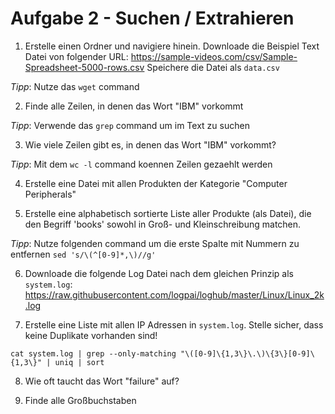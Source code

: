# Aufgabe 2 - Suchen / Extrahieren

1. Erstelle einen Ordner und navigiere hinein. Downloade die Beispiel Text Datei von folgender URL:
https://sample-videos.com/csv/Sample-Spreadsheet-5000-rows.csv
Speichere die Datei als `data.csv`

*Tipp*: Nutze das `wget` command

2. Finde alle Zeilen, in denen das Wort "IBM" vorkommt

*Tipp*: Verwende das `grep` command um im Text zu suchen

3. Wie viele Zeilen gibt es, in denen das Wort "IBM" vorkommt?

*Tipp*: Mit dem `wc -l` command koennen Zeilen gezaehlt werden

4. Erstelle eine Datei mit allen Produkten der Kategorie "Computer Peripherals"

5. Erstelle eine alphabetisch sortierte Liste aller Produkte (als Datei), die den Begriff 'books' sowohl in Groß- und Kleinschreibung matchen.

*Tipp*: Nutze folgenden command um die erste Spalte mit Nummern zu entfernen `sed 's/\(^[0-9]*,\)//g'`

6. Downloade die folgende Log Datei nach dem gleichen Prinzip als `system.log`:
https://raw.githubusercontent.com/logpai/loghub/master/Linux/Linux_2k.log

7. Erstelle eine Liste mit allen IP Adressen in `system.log`. Stelle sicher, dass keine Duplikate vorhanden sind!

```
cat system.log | grep --only-matching "\([0-9]\{1,3\}\.\)\{3\}[0-9]\{1,3\}" | uniq | sort 

```

8. Wie oft taucht das Wort "failure" auf?

9. Finde alle Großbuchstaben


